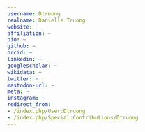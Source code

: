 ```yaml
---
username: Dtruong
realname: Danielle Truong
website: ~
affiliation: ~
bio: ~
github: ~
orcid: ~
linkedin: ~
googlescholar: ~
wikidata: ~
twitter: ~
mastodon-url: ~
meta: ~
instagram: ~
redirect_from:
- /index.php/User:Dtruong
- /index.php/Special:Contributions/Dtruong
---
```

